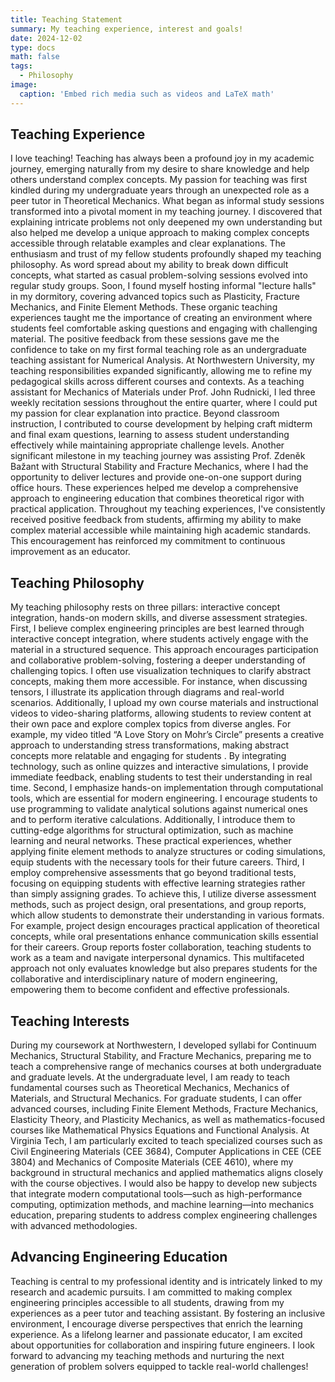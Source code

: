 ```yaml
---
title: Teaching Statement
summary: My teaching experience, interest and goals!
date: 2024-12-02
type: docs
math: false
tags:
  - Philosophy
image:
  caption: 'Embed rich media such as videos and LaTeX math'
---
```


## Teaching Experience

I love teaching!
Teaching has always been a profound joy in my academic journey, emerging naturally from my desire to share knowledge and help others understand complex concepts. My passion for teaching was first kindled during my undergraduate years through an unexpected role as a peer tutor in Theoretical Mechanics. What began as informal study sessions transformed into a pivotal moment in my teaching journey. I discovered that explaining intricate problems not only deepened my own understanding but also helped me develop a unique approach to making complex concepts accessible through relatable examples and clear explanations.
The enthusiasm and trust of my fellow students profoundly shaped my teaching philosophy. As word spread about my ability to break down difficult concepts, what started as casual problem-solving sessions evolved into regular study groups. Soon, I found myself hosting informal "lecture halls" in my dormitory, covering advanced topics such as Plasticity, Fracture Mechanics, and Finite Element Methods. These organic teaching experiences taught me the importance of creating an environment where students feel comfortable asking questions and engaging with challenging material. The positive feedback from these sessions gave me the confidence to take on my first formal teaching role as an undergraduate teaching assistant for Numerical Analysis.
At Northwestern University, my teaching responsibilities expanded significantly, allowing me to refine my pedagogical skills across different courses and contexts. As a teaching assistant for Mechanics of Materials under Prof. John Rudnicki, I led three weekly recitation sessions throughout the entire quarter, where I could put my passion for clear explanation into practice. Beyond classroom instruction, I contributed to course development by helping craft midterm and final exam questions, learning to assess student understanding effectively while maintaining appropriate challenge levels. Another significant milestone in my teaching journey was assisting Prof. Zdeněk Bažant with Structural Stability and Fracture Mechanics, where I had the opportunity to deliver lectures and provide one-on-one support during office hours. These experiences helped me develop a comprehensive approach to engineering education that combines theoretical rigor with practical application.
Throughout my teaching experiences, I've consistently received positive feedback from students, affirming my ability to make complex material accessible while maintaining high academic standards. This encouragement has reinforced my commitment to continuous improvement as an educator.

## Teaching Philosophy
My teaching philosophy rests on three pillars: interactive concept integration, hands-on modern skills, and diverse assessment strategies.
First, I believe complex engineering principles are best learned through interactive concept integration, where students actively engage with the material in a structured sequence. This approach encourages participation and collaborative problem-solving, fostering a deeper understanding of challenging topics. I often use visualization techniques to clarify abstract concepts, making them more accessible. For instance, when discussing tensors, I illustrate its application through diagrams and real-world scenarios. Additionally, I upload my own course materials and instructional videos to video-sharing platforms, allowing students to review content at their own pace and explore complex topics from diverse angles. For example, my video titled “A Love Story on Mohr’s Circle” presents a creative approach to understanding stress transformations, making abstract concepts more relatable and engaging for students . By integrating technology, such as online quizzes and interactive simulations, I provide immediate feedback, enabling students to test their understanding in real time.
Second, I emphasize hands-on implementation through computational tools, which are essential for modern engineering. I encourage students to use programming to validate analytical solutions against numerical ones and to perform iterative calculations. Additionally, I introduce them to cutting-edge algorithms for structural optimization, such as machine learning and neural networks. These practical experiences, whether applying finite element methods to analyze structures or coding simulations, equip students with the necessary tools for their future careers.
Third, I employ comprehensive assessments that go beyond traditional tests, focusing on equipping students with effective learning strategies rather than simply assigning grades. To achieve this, I utilize diverse assessment methods, such as project design, oral presentations, and group reports, which allow students to demonstrate their understanding in various formats. For example, project design encourages practical application of theoretical concepts, while oral presentations enhance communication skills essential for their careers. Group reports foster collaboration, teaching students to work as a team and navigate interpersonal dynamics. This multifaceted approach not only evaluates knowledge but also prepares students for the collaborative and interdisciplinary nature of modern engineering, empowering them to become confident and effective professionals.
## Teaching Interests
During my coursework at Northwestern, I developed syllabi for Continuum Mechanics, Structural Stability, and Fracture Mechanics, preparing me to teach a comprehensive range of mechanics courses at both undergraduate and graduate levels. At the undergraduate level, I am ready to teach fundamental courses such as Theoretical Mechanics, Mechanics of Materials, and Structural Mechanics. For graduate students, I can offer advanced courses, including Finite Element Methods, Fracture Mechanics, Elasticity Theory, and Plasticity Mechanics, as well as mathematics-focused courses like Mathematical Physics Equations and Functional Analysis.
At Virginia Tech, I am particularly excited to teach specialized courses such as Civil Engineering Materials (CEE 3684), Computer Applications in CEE (CEE 3804) and Mechanics of Composite Materials (CEE 4610), where my background in structural mechanics and applied mathematics aligns closely with the course objectives. I would also be happy to develop new subjects that integrate modern computational tools—such as high-performance computing, optimization methods, and machine learning—into mechanics education, preparing students to address complex engineering challenges with advanced methodologies.
## Advancing Engineering Education
Teaching is central to my professional identity and is intricately linked to my research and academic pursuits. I am committed to making complex engineering principles accessible to all students, drawing from my experiences as a peer tutor and teaching assistant. By fostering an inclusive environment, I encourage diverse perspectives that enrich the learning experience.
As a lifelong learner and passionate educator, I am excited about opportunities for collaboration and inspiring future engineers. I look forward to advancing my teaching methods and nurturing the next generation of problem solvers equipped to tackle real-world challenges!